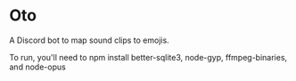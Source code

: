# Oto
A Discord bot to map sound clips to emojis.

To run, you'll need to npm install better-sqlite3, node-gyp, ffmpeg-binaries, and node-opus
